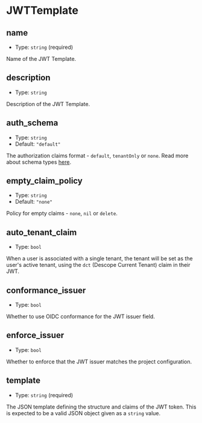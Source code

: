 
JWTTemplate
===========



name
----

- Type: `string` (required)

Name of the JWT Template.



description
-----------

- Type: `string` 

Description of the JWT Template.



auth_schema
-----------

- Type: `string` 
- Default: `"default"`

The authorization claims format - `default`, `tenantOnly` or `none`.
Read more about schema types [here](https://docs.descope.com/project-settings/jwt-templates).



empty_claim_policy
------------------

- Type: `string` 
- Default: `"none"`

Policy for empty claims - `none`, `nil` or `delete`.



auto_tenant_claim
-----------------

- Type: `bool` 

When a user is associated with a single tenant, the tenant will be set as the user's
active tenant, using the `dct` (Descope Current Tenant) claim in their JWT.



conformance_issuer
------------------

- Type: `bool` 

Whether to use OIDC conformance for the JWT issuer field.



enforce_issuer
--------------

- Type: `bool` 

Whether to enforce that the JWT issuer matches the project configuration.



template
--------

- Type: `string` (required)

The JSON template defining the structure and claims of the JWT token. This is expected
to be a valid JSON object given as a `string` value.
